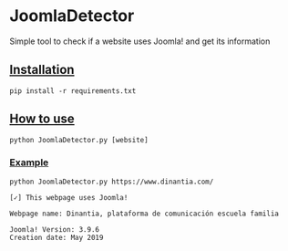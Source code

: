 # JoomlaDetector
Simple tool to check if a website uses Joomla! and get its information

## <ins>Installation
`pip install -r requirements.txt`

## <ins>How to use
`python JoomlaDetector.py [website]`

### <ins>Example
`python JoomlaDetector.py https://www.dinantia.com/`
```
[✓] This webpage uses Joomla!  
  
Webpage name: Dinantia, plataforma de comunicación escuela familia  
  
Joomla! Version: 3.9.6  
Creation date: May 2019
```
